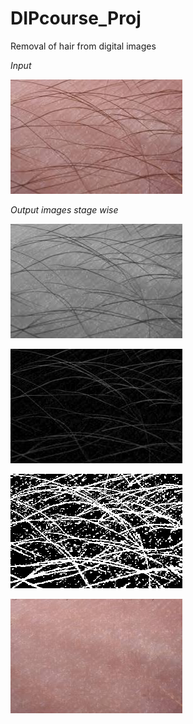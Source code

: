 # DIPcourse_Proj
Removal of hair from digital images

_Input_

![Image_supplied_as_input](https://github.com/rkat7/DIPcourse_Proj/blob/master/input_hair.png)


_Output images stage wise_

![GrayScale](https://github.com/rkat7/DIPcourse_Proj/blob/master/OutputImages/grayScale_sample1.jpg)

![blackHat](https://github.com/rkat7/DIPcourse_Proj/blob/master/OutputImages/blackhat_sample1.jpg)

![thresholded](https://github.com/rkat7/DIPcourse_Proj/blob/master/OutputImages/thresholded_sample1.jpg)

![Inpainted](https://github.com/rkat7/DIPcourse_Proj/blob/master/OutputImages/InPainted_sample1.jpg)
